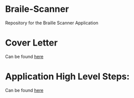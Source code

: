 # Braile-Scanner
Repository for the Braille Scanner Application

# Cover Letter
Can be found [here](https://github.com/rajesh-esaver/Braile-Scanner/blob/master/Android%20Dev%20Challenge%20-%20Cover%20Letter.pdf) 

# Application High Level Steps:
Can be found [here](https://github.com/rajesh-esaver/Braile-Scanner/blob/master/App%20High%20Level%20Steps.pdf)
